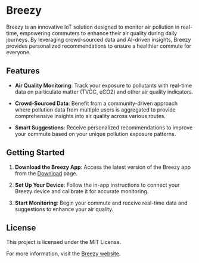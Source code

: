 # Breezy

Breezy is an innovative IoT solution designed to monitor air pollution in real-time, empowering commuters to enhance their air quality during daily journeys. By leveraging crowd-sourced data and AI-driven insights, Breezy provides personalized recommendations to ensure a healthier commute for everyone.

## Features

- **Air Quality Monitoring**: Track your exposure to pollutants with real-time data on particulate matter (TVOC, eCO2) and other air quality indicators.

- **Crowd-Sourced Data**: Benefit from a community-driven approach where pollution data from multiple users is aggregated to provide comprehensive insights into air quality across various routes.

- **Smart Suggestions**: Receive personalized recommendations to improve your commute based on your unique pollution exposure patterns.

## Getting Started

1. **Download the Breezy App**: Access the latest version of the Breezy app from the [Download](https://breezy.mercurycomponents.co.uk/) page.

2. **Set Up Your Device**: Follow the in-app instructions to connect your Breezy device and calibrate it for accurate monitoring.

3. **Start Monitoring**: Begin your commute and receive real-time data and suggestions to enhance your air quality.

## License

This project is licensed under the MIT License.

For more information, visit the [Breezy website](https://breezy.mercurycomponents.co.uk/). 
